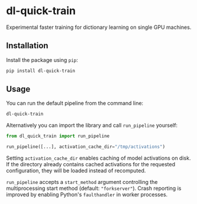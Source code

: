 # dl-quick-train
Experimental faster training for dictionary learning on single GPU machines.

## Installation

Install the package using `pip`:

```bash
pip install dl-quick-train
```

## Usage

You can run the default pipeline from the command line:

```bash
dl-quick-train
```

Alternatively you can import the library and call `run_pipeline` yourself:

```python
from dl_quick_train import run_pipeline

run_pipeline([...], activation_cache_dir="/tmp/activations")
```

Setting `activation_cache_dir` enables caching of model activations on disk.
If the directory already contains cached activations for the requested
configuration, they will be loaded instead of recomputed.

`run_pipeline` accepts a `start_method` argument controlling the
multiprocessing start method (default: `"forkserver"`). Crash reporting is
improved by enabling Python's `faulthandler` in worker processes.
